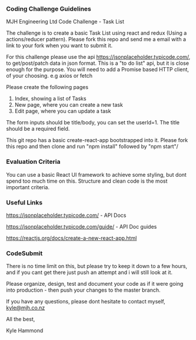 ### Coding Challenge Guidelines

MJH Engineering Ltd Code Challenge - Task List

The challenge is to create a basic Task List using react and redux (Using a actions/reducer pattern).
Please fork this repo and send me a email with a link to your fork when you want to submit it.

For this challenge please use the api https://jsonplaceholder.typicode.com/, to get/post/patch data in json format.
This is a "to do list" api, but it is close enough for the purpose.
You will need to add a Promise based HTTP client, of your choosing. e.g axios or fetch

Please create the following pages

1. Index, showing a list of Tasks
2. New page, where you can create a new task
3. Edit page, where you can update a task

The form inputs should be title/body, you can set the userId=1.
The title should be a required field.

This git repo has a basic create-react-app bootstrapped into it.
Please fork this repo and then clone and run "npm install" followed by "npm start"/

### Evaluation Criteria

You can use a basic React UI framework to achieve some styling, but dont spend too much time on this.
Structure and clean code is the most important criteria.

### Useful Links

https://jsonplaceholder.typicode.com/ - API Docs

https://jsonplaceholder.typicode.com/guide/ - API Doc guides

https://reactjs.org/docs/create-a-new-react-app.html

### CodeSubmit

There is no time limit on this, but please try to keep it down to a few hours, and if you cant get there just push an attempt and i will still look at it.

Please organize, design, test and document your code as if it were
going into production - then push your changes to the master branch.

If you have any questions, please dont hesitate to contact myself, kyle@mjh.co.nz

All the best,

Kyle Hammond
